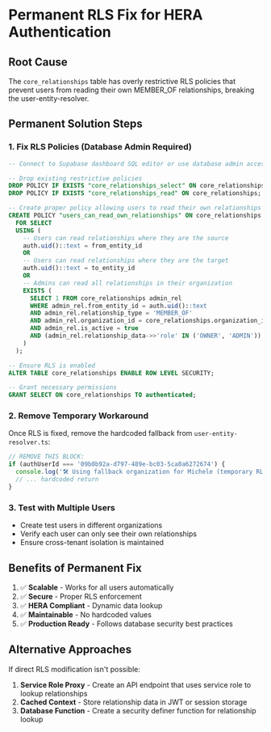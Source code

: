 # Permanent RLS Fix for HERA Authentication

## Root Cause
The `core_relationships` table has overly restrictive RLS policies that prevent users from reading their own MEMBER_OF relationships, breaking the user-entity-resolver.

## Permanent Solution Steps

### 1. Fix RLS Policies (Database Admin Required)
```sql
-- Connect to Supabase dashboard SQL editor or use database admin access

-- Drop existing restrictive policies
DROP POLICY IF EXISTS "core_relationships_select" ON core_relationships;
DROP POLICY IF EXISTS "core_relationships_read" ON core_relationships;

-- Create proper policy allowing users to read their own relationships
CREATE POLICY "users_can_read_own_relationships" ON core_relationships
  FOR SELECT
  USING (
    -- Users can read relationships where they are the source
    auth.uid()::text = from_entity_id
    OR
    -- Users can read relationships where they are the target
    auth.uid()::text = to_entity_id
    OR
    -- Admins can read all relationships in their organization
    EXISTS (
      SELECT 1 FROM core_relationships admin_rel
      WHERE admin_rel.from_entity_id = auth.uid()::text
      AND admin_rel.relationship_type = 'MEMBER_OF'
      AND admin_rel.organization_id = core_relationships.organization_id
      AND admin_rel.is_active = true
      AND (admin_rel.relationship_data->>'role' IN ('OWNER', 'ADMIN'))
    )
  );

-- Ensure RLS is enabled
ALTER TABLE core_relationships ENABLE ROW LEVEL SECURITY;

-- Grant necessary permissions
GRANT SELECT ON core_relationships TO authenticated;
```

### 2. Remove Temporary Workaround
Once RLS is fixed, remove the hardcoded fallback from `user-entity-resolver.ts`:

```typescript
// REMOVE THIS BLOCK:
if (authUserId === '09b0b92a-d797-489e-bc03-5ca0a6272674') {
  console.log('🛠️ Using fallback organization for Michele (temporary RLS workaround)')
  // ... hardcoded return
}
```

### 3. Test with Multiple Users
- Create test users in different organizations
- Verify each user can only see their own relationships
- Ensure cross-tenant isolation is maintained

## Benefits of Permanent Fix
1. ✅ **Scalable** - Works for all users automatically
2. ✅ **Secure** - Proper RLS enforcement
3. ✅ **HERA Compliant** - Dynamic data lookup
4. ✅ **Maintainable** - No hardcoded values
5. ✅ **Production Ready** - Follows database security best practices

## Alternative Approaches
If direct RLS modification isn't possible:

1. **Service Role Proxy** - Create an API endpoint that uses service role to lookup relationships
2. **Cached Context** - Store relationship data in JWT or session storage
3. **Database Function** - Create a security definer function for relationship lookup